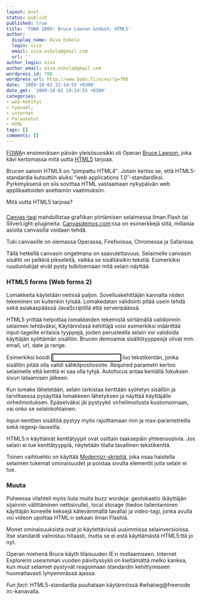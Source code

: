 ```yaml
---
layout: post
status: publish
published: true
title: 'FOWA 2009: Bruce Lawson &ndash; HTML5'
author:
  display_name: Oiva Eskola
  login: oiva
  email: oiva.eskola@gmail.com
  url: ''
author_login: oiva
author_email: oiva.eskola@gmail.com
wordpress_id: 708
wordpress_url: http://www.bobs.fi/oiva/?p=708
date: '2009-10-02 21:14:55 +0300'
date_gmt: '2009-10-02 19:14:55 +0300'
categories:
- web-kehitys
- ty&ouml;
- internet
- Palautetut
- HTML
tags: []
comments: []
---
```

<div>
<div>
<div>
<div>
<p><a title="Future of Web Apps 2009 London" href="http://events.carsonified.com/fowa/2009/london" target="_blank">FOWA</a>n ensimm&auml;isen p&auml;iv&auml;n yleis&ouml;suosikki oli Operan <a href="http://www.brucelawson.co.uk/" target="_blank">Bruce Lawson</a>, joka k&auml;vi kertomassa mit&auml; uutta <a title="Wikipedia (en): HTML5" href="http://en.wikipedia.org/wiki/HTML5" target="_blank">HTML5</a> tarjoaa.</p>
<p>Brucen sanoin HTML5 on &ldquo;pimpattu HTML4&Prime;. Jotain kertoo se, ett&auml;  HTML5-standardia kutsuttiin aluksi &ldquo;web applications 1.0&Prime;-standardiksi.  Pyrkimyksen&auml; on siis sovittaa HTML vastaamaan nykyp&auml;iv&auml;n web  applikaatioiden asettamiin vaatimuksiin.</p>
<p>Mit&auml; uutta HTML5 tarjoaa?</p>
<h3><canvas></h3>
<a title="Wikipedia (en): Canvas (HTML Element)" href="http://en.wikipedia.org/wiki/Canvas_%28HTML_element%29" target="_blank">Canvas-tagi</a> mahdollistaa grafiikan piirt&auml;misen selaimessa ilman Flash tai SilverLight-plugineita. <a href="http://canvasdemos.com/" target="_blank">Canvasdemos.com</a>:ssa on esimerkkej&auml; siit&auml;, millaisia asioita canvasilla voidaan tehd&auml;.</p>
<p>Tuki canvasille on olemassa Operassa, Firefoxissa, Chromessa ja Safarissa.</p>
<p>T&auml;ll&auml; hetkell&auml; canvasin ongelmana on saavutettavuus. Selaimelle  canvasin sis&auml;lt&ouml; on pelkki&auml; pikseleit&auml;, vaikka se sis&auml;lt&auml;isikin teksti&auml;.  Esimerkiksi ruudunlukijat eiv&auml;t pysty tulkitsemaan mit&auml; selain n&auml;ytt&auml;&auml;.</p>
<h3>HTML5 forms (Web forms 2)</h3>
<p>Lomakkeita k&auml;ytet&auml;&auml;n netiss&auml; paljon. Sovelluskehitt&auml;j&auml;n kannalta  niiden tekeminen on kuitenkin tyls&auml;&auml;. Lomakedatan validointi pit&auml;&auml; usein  tehd&auml; sek&auml; asiakasp&auml;&auml;ss&auml; JavaScriptill&auml; ett&auml; serverip&auml;&auml;ss&auml;.</p>
<p>HTML5 yritt&auml;&auml; helpottaa lomakkeiden tekemist&auml; siirt&auml;m&auml;ll&auml; validoinnin  selaimen teht&auml;v&auml;ksi, K&auml;yt&auml;nn&ouml;ss&auml; kehitt&auml;j&auml; voisi esimerkiksi m&auml;&auml;ritt&auml;&auml;  input-tageille erilaisia tyyppej&auml;, joiden perusteella selain voi  validoida k&auml;ytt&auml;j&auml;n sy&ouml;tt&auml;m&auml;n sis&auml;ll&ouml;n. Brucen demoamia sis&auml;lt&ouml;tyyppeej&auml;  olivat mm. email, url, date ja range.</p>
<p>Esimerkiksi koodi <code><input name="email" type="email" required autofocus /></code> luo tekstikent&auml;n, jonka sis&auml;ll&ouml;n pit&auml;&auml; olla validi s&auml;hk&ouml;postiosoite.  Required parametri kertoo selaimelle ett&auml; kentt&auml; ei saa olla tyhj&auml;.  Autofocus antaa kent&auml;ll&auml; fokuksen sivun lataamisen j&auml;lkeen.</p>
<p>Kun lomake l&auml;hetet&auml;&auml;n, selain tarkistaa kentt&auml;&auml;n sy&ouml;tetyn sis&auml;ll&ouml;n ja  tarvittaessa pys&auml;ytt&auml;&auml; lomakkeen l&auml;hetyksen ja n&auml;ytt&auml;&auml; k&auml;ytt&auml;j&auml;lle  virheilmoituksen. Ep&auml;selv&auml;ksi j&auml;i pystyyk&ouml; virheilmoitusta kustomoimaan,  vai onko se selainkohtainen.</p>
<p>Input-kenttien sis&auml;lt&ouml;&auml; pystyy my&ouml;s rajoittamaan min ja max-parametreilla sek&auml; regexp-lauseilla.</p>
<p>HTML5:n k&auml;ytt&auml;m&auml;t kentt&auml;tyypit ovat osittain taaksep&auml;in  yhteensopivia. Jos selain ei tue kentt&auml;tyyppi&auml;, n&auml;ytet&auml;&auml;n tilalla  tavallinen tekstikentt&auml;.</p>
<p>Toinen vaihtoehto on k&auml;ytt&auml;&auml; <a href="http://modernizr.com/" target="_blank">Modernizr-skripti&auml;</a>, joka osaa haistella selaimen tukemat ominaisuudet ja poistaa sivulta elementit joita selain ei tue.</p>
<h3>Muuta</h3>
<p>Puheessa vilahteli my&ouml;s liuta muita buzz wordeja: geolokaatio  (k&auml;ytt&auml;j&auml;n sijainnin v&auml;litt&auml;minen nettisivulle), local storage (tiedon  tallentaminen k&auml;ytt&auml;j&auml;n koneelle keksej&auml; k&auml;tev&auml;mm&auml;ll&auml; tavalla) ja  video-tagi, jonka avulla voi videon upottaa HTML:n sekaan ilman Flashi&auml;.</p>
<p>Monet ominaisuuksista ovat jo k&auml;ytett&auml;viss&auml; uusimmissa  selainversioissa. Itse standardi valmistuu hitaasti, mutta se ei est&auml;  k&auml;ytt&auml;m&auml;st&auml; HTML5:tt&auml; jo nyt.</p>
<p>Operan miehen&auml; Bruce k&auml;ytti tilaisuuden IE:n mollaamiseen. Internet  Explorerin useamman vuoden p&auml;ivityssykli on kielt&auml;m&auml;tt&auml; melko kankea,  kun muut selaimet pystyv&auml;t reagoimaan standardin kehittymiseen  huomattavasti lyhyemm&auml;ss&auml; ajassa.</p>
<p><em>Fun fact</em>: HTML5-standardia puuhataan k&auml;yt&auml;nn&ouml;ss&auml; #whatwg@freenode irc-kanavalla.</p>
<p></div><br />
</div><br />
</div><br />
</div></p>
